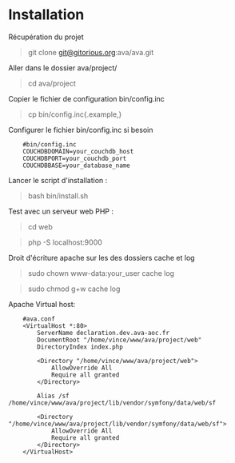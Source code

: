Installation
============

Récupération du projet

 > git clone git@gitorious.org:ava/ava.git

Aller dans le dossier ava/project/

 > cd ava/project

Copier le fichier de configuration bin/config.inc

 > cp bin/config.inc{.example,}

Configurer le fichier bin/config.inc si besoin

        #bin/config.inc
        COUCHDBDOMAIN=your_couchdb_host
        COUCHDBPORT=your_couchdb_port
        COUCHDBBASE=your_database_name
 
Lancer le script d'installation :

 > bash bin/install.sh

Test avec un serveur web PHP :

 > cd web

 > php -S localhost:9000

Droit d'écriture apache sur les des dossiers cache et log

 > sudo chown www-data:your_user cache log

 > sudo chmod g+w cache log

Apache Virtual host:

        #ava.conf
        <VirtualHost *:80>
            ServerName declaration.dev.ava-aoc.fr
            DocumentRoot "/home/vince/www/ava/project/web"
            DirectoryIndex index.php

            <Directory "/home/vince/www/ava/project/web">
                AllowOverride All
                Require all granted
            </Directory>

            Alias /sf /home/vince/www/ava/project/lib/vendor/symfony/data/web/sf

            <Directory "/home/vince/www/ava/project/lib/vendor/symfony/data/web/sf">
                AllowOverride All
                Require all granted
            </Directory>
        </VirtualHost>
